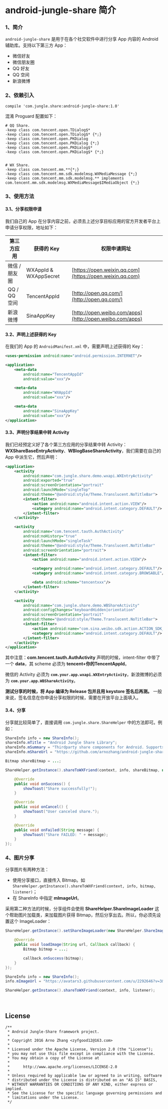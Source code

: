 # android-jungle-share 简介

### 1、简介

`android-jungle-share` 是用于在各个社交软件中进行分享 App 内容的 Android 辅助库。支持以下第三方 App：

- 微信好友
- 微信朋友圈
- QQ 好友
- QQ 空间
- 新浪微博

### 2、依赖引入

```
compile 'com.jungle.share:android-jungle-share:1.0'
```

混淆 Proguard 配置如下：

```
# QQ Share.
-keep class com.tencent.open.TDialog$*
-keep class com.tencent.open.TDialog$* {*;}
-keep class com.tencent.open.PKDialog
-keep class com.tencent.open.PKDialog {*;}
-keep class com.tencent.open.PKDialog$*
-keep class com.tencent.open.PKDialog$* {*;}


# WX Share.
-keep class com.tencent.mm.**{*;}
-keep class com.tencent.mm.sdk.modelmsg.WXMediaMessage {*;}
-keep class com.tencent.mm.sdk.modelmsg.** implements com.tencent.mm.sdk.modelmsg.WXMediaMessage$IMediaObject {*;}
```

### 3、使用方法

#### 3.1、分享权限申请

我们自己的 App 在分享内容之前，必须去上述分享目标应用的官方开发者平台上申请分享权限，地址如下：

|第三方应用|获得的 Key|权限申请网址|
|---|---|---|
|微信 / 朋友圈|WXAppId & WXAppSecret|[https://open.weixin.qq.com](https://open.weixin.qq.com)|
|QQ / QQ 空间|TencentAppId|[http://open.qq.com/](http://open.qq.com/)|
|新浪微博|SinaAppKey|[http://open.weibo.com/apps](http://open.weibo.com/apps)|

#### 3.2、声明上述获得的 Key

在我们的 App 的 `AndroidManifest.xml` 中，需要声明上述获得的 Key：

```xml
<uses-permission android:name="android.permission.INTERNET"/>

<application>
    <meta-data
        android:name="TencentAppId"
        android:value="xxx"/>

    <meta-data
        android:name="WXAppId"
        android:value="xxx"/>

    <meta-data
        android:name="SinaAppKey"
        android:value="xxx"/>
</application>
```

#### 3.3、声明分享结果中转 Activity

我们已经预定义好了各个第三方应用的分享结果中转 Activity：**WXShareBaseEntryActivity**、**WBlogBaseShareActivity**，我们需要在自己的 App 中派生它，然后声明：

```xml
<application>
    <activity
        android:name="com.jungle.share.demo.wxapi.WXEntryActivity"
        android:exported="true"
        android:screenOrientation="portrait"
        android:launchMode="singleTop"
        android:theme="@android:style/Theme.Translucent.NoTitleBar">
        <intent-filter>
            <action android:name="android.intent.action.VIEW"/>
            <category android:name="android.intent.category.DEFAULT"/>
        </intent-filter>
    </activity>

    <activity
        android:name="com.tencent.tauth.AuthActivity"
        android:noHistory="true"
        android:launchMode="singleTask"
        android:theme="@android:style/Theme.Translucent.NoTitleBar"
        android:screenOrientation="portrait">
        <intent-filter>
            <action android:name="android.intent.action.VIEW"/>

            <category android:name="android.intent.category.DEFAULT"/>
            <category android:name="android.intent.category.BROWSABLE"/>

            <data android:scheme="tencentxxx"/>
        </intent-filter>
    </activity>

    <activity
        android:name="com.jungle.share.demo.WBShareActivity"
        android:configChanges="keyboardHidden|orientation"
        android:screenOrientation="portrait"
        android:theme="@android:style/Theme.Translucent.NoTitleBar">
        <intent-filter>
            <action android:name="com.sina.weibo.sdk.action.ACTION_SDK_REQ_ACTIVITY"/>
            <category android:name="android.intent.category.DEFAULT"/>
        </intent-filter>
    </activity>
</application>
```

其中注意：**com.tencent.tauth.AuthActivity** 声明的时候，intent-filter 中带了一个 **data**，其 scheme 必须为 **tencent+你的TencentAppId**。

微信的 Activity 必须为 **`com.your.app.wxapi.WXEntryActivity`**，新浪微博的必须为 **`com.your.app.WBShareActivity`**。

**测试分享的时候，将 App 编译为 Release 包并且用 keystore 签名后再测。** 一般来说，签名信息在你申请分享权限的时候，需要在开放平台上面填入。

#### 3.4、分享

分享就比较简单了，直接调用 `com.jungle.share.ShareHelper` 中的方法即可。例如：

```java
ShareInfo info = new ShareInfo();
shareInfo.mTitle = "Android Jungle Share Library";
shareInfo.mSummary = "Thirdparty share components for Android. Supports WeChat / QZone / Weibo etc.";
shareInfo.mShareUrl = "https://github.com/arnozhang/android-jungle-share";

Bitmap shareBitmap = ...;

ShareHelper.getInstance().shareToWXFriend(context, info, shareBitmap, new ShareHelper.OnShareListener() {

    @Override
    public void onSuccess() {
        showToast("Share successfully!");
    }

    @Override
    public void onCancel() {
        showToast("User canceled share.");
    }

    @Override
    public void onFailed(String message) {
        showToast("Share FAILED: " + message);
    }
});
```

### 4、图片分享

分享图片有两种方法：

- 使用分享接口，直接传入 Bitmap。如 `ShareHelper.getInstance().shareToWXFriend(context, info, bitmap, listener)`；
- 在 ShareInfo 中指定 **mImageUrl**。

采用第二种方法的时候，分享组件会使用 **ShareHelper.ShareImageLoader** 这个帮助图片加载类，来加载图片获得 Bitmap，然后分享出去。所以，你必须先设置这个 ImageLoader：

```java
ShareHelper.getInstance().setShareImageLoader(new ShareHelper.ShareImageLoader() {

    @Override
    public void loadImage(String url, Callback callback) {
        Bitmap bitmap = ...;

        callback.onSuccess(bitmap);
    }
});

ShareInfo info = new ShareInfo();
info.mImageUrl = "https://avatars3.githubusercontent.com/u/2292646?v=3&s=466";

ShareHelper.getInstance().shareToWXFriend(context, info, listener);
```

<br>

## License

```
/**
 * Android Jungle-Share framework project.
 *
 * Copyright 2016 Arno Zhang <zyfgood12@163.com>
 *
 * Licensed under the Apache License, Version 2.0 (the "License");
 * you may not use this file except in compliance with the License.
 * You may obtain a copy of the License at
 *
 *      http://www.apache.org/licenses/LICENSE-2.0
 *
 * Unless required by applicable law or agreed to in writing, software
 * distributed under the License is distributed on an "AS IS" BASIS,
 * WITHOUT WARRANTIES OR CONDITIONS OF ANY KIND, either express or implied.
 * See the License for the specific language governing permissions and
 * limitations under the License.
 */
```
